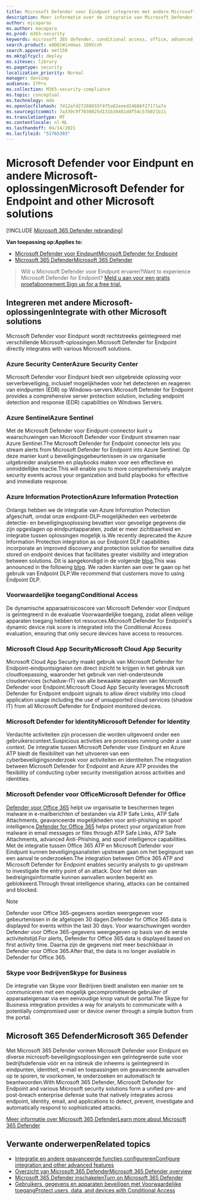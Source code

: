 ```yaml
---
title: Microsoft Defender voor Eindpunt integreren met andere Microsoft-oplossingen
description: Meer informatie over de integratie van Microsoft Defender voor Eindpunt met andere Microsoft-oplossingen, zoals Microsoft Defender voor identiteit en Azure Security Center.
author: mjcaparas
ms.author: macapara
ms.prod: m365-security
keywords: microsoft 365 defender, conditional access, office, advanced threat protection, microsoft defender for identity, microsoft defender for office, azure security center, microsoft cloud app security, azure sentinel
search.product: eADQiWindows 10XVcnh
search.appverid: met150
ms.mktglfcycl: deploy
ms.sitesec: library
ms.pagetype: security
localization_priority: Normal
manager: dansimp
audience: ITPro
ms.collection: M365-security-compliance
ms.topic: conceptual
ms.technology: mde
ms.openlocfilehash: 7d12afd27288655f4f5a82eeed24686f27171a7a
ms.sourcegitcommit: 7a339c9f7039825d131b39481ddf54c57b021b11
ms.translationtype: MT
ms.contentlocale: nl-NL
ms.lasthandoff: 04/14/2021
ms.locfileid: "51765393"
---
```

# <a name="microsoft-defender-for-endpoint-and-other-microsoft-solutions"></a><span data-ttu-id="7bf2b-104">Microsoft Defender voor Eindpunt en andere Microsoft-oplossingen</span><span class="sxs-lookup"><span data-stu-id="7bf2b-104">Microsoft Defender for Endpoint and other Microsoft solutions</span></span>

[!INCLUDE [Microsoft 365 Defender rebranding](../../includes/microsoft-defender.md)]


<span data-ttu-id="7bf2b-105">**Van toepassing op:**</span><span class="sxs-lookup"><span data-stu-id="7bf2b-105">**Applies to:**</span></span>
- [<span data-ttu-id="7bf2b-106">Microsoft Defender voor Eindpunt</span><span class="sxs-lookup"><span data-stu-id="7bf2b-106">Microsoft Defender for Endpoint</span></span>](https://go.microsoft.com/fwlink/?linkid=2154037)
- [<span data-ttu-id="7bf2b-107">Microsoft 365 Defender</span><span class="sxs-lookup"><span data-stu-id="7bf2b-107">Microsoft 365 Defender</span></span>](https://go.microsoft.com/fwlink/?linkid=2118804)

> <span data-ttu-id="7bf2b-108">Wilt u Microsoft Defender voor Eindpunt ervaren?</span><span class="sxs-lookup"><span data-stu-id="7bf2b-108">Want to experience Microsoft Defender for Endpoint?</span></span> [<span data-ttu-id="7bf2b-109">Meld u aan voor een gratis proefabonnement.</span><span class="sxs-lookup"><span data-stu-id="7bf2b-109">Sign up for a free trial.</span></span>](https://www.microsoft.com/microsoft-365/windows/microsoft-defender-atp?ocid=docs-wdatp-exposedapis-abovefoldlink)

## <a name="integrate-with-other-microsoft-solutions"></a><span data-ttu-id="7bf2b-110">Integreren met andere Microsoft-oplossingen</span><span class="sxs-lookup"><span data-stu-id="7bf2b-110">Integrate with other Microsoft solutions</span></span>

<span data-ttu-id="7bf2b-111">Microsoft Defender voor Eindpunt wordt rechtstreeks geïntegreerd met verschillende Microsoft-oplossingen.</span><span class="sxs-lookup"><span data-stu-id="7bf2b-111">Microsoft Defender for Endpoint directly integrates with various Microsoft solutions.</span></span>

### <a name="azure-security-center"></a><span data-ttu-id="7bf2b-112">Azure Security Center</span><span class="sxs-lookup"><span data-stu-id="7bf2b-112">Azure Security Center</span></span>
<span data-ttu-id="7bf2b-113">Microsoft Defender voor Eindpunt biedt een uitgebreide oplossing voor serverbeveiliging, inclusief mogelijkheden voor het detecteren en reageren van eindpunten (EDR) op Windows-servers.</span><span class="sxs-lookup"><span data-stu-id="7bf2b-113">Microsoft Defender for Endpoint provides a comprehensive server protection solution, including endpoint detection and response (EDR) capabilities on Windows Servers.</span></span>

### <a name="azure-sentinel"></a><span data-ttu-id="7bf2b-114">Azure Sentinel</span><span class="sxs-lookup"><span data-stu-id="7bf2b-114">Azure Sentinel</span></span>
<span data-ttu-id="7bf2b-115">Met de Microsoft Defender voor Eindpunt-connector kunt u waarschuwingen van Microsoft Defender voor Eindpunt streamen naar Azure Sentinel.</span><span class="sxs-lookup"><span data-stu-id="7bf2b-115">The Microsoft Defender for Endpoint connector lets you stream alerts from Microsoft Defender for Endpoint into Azure Sentinel.</span></span> <span data-ttu-id="7bf2b-116">Op deze manier kunt u beveiligingsgebeurtenissen in uw organisatie uitgebreider analyseren en playbooks maken voor een effectieve en onmiddellijke reactie.</span><span class="sxs-lookup"><span data-stu-id="7bf2b-116">This will enable you to more comprehensively analyze security events across your organization and build playbooks for effective and immediate response.</span></span>

### <a name="azure-information-protection"></a><span data-ttu-id="7bf2b-117">Azure Information Protection</span><span class="sxs-lookup"><span data-stu-id="7bf2b-117">Azure Information Protection</span></span>
<span data-ttu-id="7bf2b-118">Onlangs hebben we de integratie van Azure Information Protection afgeschaft, omdat onze endpoint-DLP-mogelijkheden een verbeterde detectie- en beveiligingsoplossing bevatten voor gevoelige gegevens die zijn opgeslagen op eindpuntapparaten, zodat er meer zichtbaarheid en integratie tussen oplossingen mogelijk is.</span><span class="sxs-lookup"><span data-stu-id="7bf2b-118">We recently deprecated the Azure Information Protection integration as our Endpoint DLP capabilities incorporate an improved discovery and protection solution for sensitive data stored on endpoint devices that facilitates greater visibility and integration between solutions.</span></span> <span data-ttu-id="7bf2b-119">Dit is aangekondigd in de volgende [blog.](https://techcommunity.microsoft.com/t5/microsoft-defender-for-endpoint/protecting-sensitive-information-on-devices/ba-p/2143555)</span><span class="sxs-lookup"><span data-stu-id="7bf2b-119">This was announced in the following [blog](https://techcommunity.microsoft.com/t5/microsoft-defender-for-endpoint/protecting-sensitive-information-on-devices/ba-p/2143555).</span></span> <span data-ttu-id="7bf2b-120">We raden klanten aan over te gaan op het gebruik van Endpoint DLP.</span><span class="sxs-lookup"><span data-stu-id="7bf2b-120">We recommend that customers move to using Endpoint DLP.</span></span>

### <a name="conditional-access"></a><span data-ttu-id="7bf2b-121">Voorwaardelijke toegang</span><span class="sxs-lookup"><span data-stu-id="7bf2b-121">Conditional Access</span></span>
<span data-ttu-id="7bf2b-122">De dynamische apparaatrisicoscore van Microsoft Defender voor Eindpunt is geïntegreerd in de evaluatie Voorwaardelijke toegang, zodat alleen veilige apparaten toegang hebben tot resources.</span><span class="sxs-lookup"><span data-stu-id="7bf2b-122">Microsoft Defender for Endpoint's dynamic device risk score is integrated into the Conditional Access evaluation, ensuring that only secure devices have access to resources.</span></span> 

### <a name="microsoft-cloud-app-security"></a><span data-ttu-id="7bf2b-123">Microsoft Cloud App Security</span><span class="sxs-lookup"><span data-stu-id="7bf2b-123">Microsoft Cloud App Security</span></span>
<span data-ttu-id="7bf2b-124">Microsoft Cloud App Security maakt gebruik van Microsoft Defender for Endpoint-eindpuntsignalen om direct inzicht te krijgen in het gebruik van cloudtoepassing, waaronder het gebruik van niet-ondersteunde cloudservices (schaduw-IT) van alle bewaakte apparaten van Microsoft Defender voor Endpoint.</span><span class="sxs-lookup"><span data-stu-id="7bf2b-124">Microsoft Cloud App Security leverages Microsoft Defender for Endpoint endpoint signals to allow direct visibility into cloud application usage including the use of unsupported cloud services (shadow IT) from all Microsoft Defender for Endpoint monitored devices.</span></span>

### <a name="microsoft-defender-for-identity"></a><span data-ttu-id="7bf2b-125">Microsoft Defender for Identity</span><span class="sxs-lookup"><span data-stu-id="7bf2b-125">Microsoft Defender for Identity</span></span>
<span data-ttu-id="7bf2b-126">Verdachte activiteiten zijn processen die worden uitgevoerd onder een gebruikerscontext.</span><span class="sxs-lookup"><span data-stu-id="7bf2b-126">Suspicious activities are processes running under a user context.</span></span> <span data-ttu-id="7bf2b-127">De integratie tussen Microsoft Defender voor Eindpunt en Azure ATP biedt de flexibiliteit van het uitvoeren van een cyberbeveiligingsonderzoek voor activiteiten en identiteiten.</span><span class="sxs-lookup"><span data-stu-id="7bf2b-127">The integration between Microsoft Defender for Endpoint and Azure ATP provides the flexibility of conducting cyber security investigation across activities and identities.</span></span>

### <a name="microsoft-defender-for-office"></a><span data-ttu-id="7bf2b-128">Microsoft Defender voor Office</span><span class="sxs-lookup"><span data-stu-id="7bf2b-128">Microsoft Defender for Office</span></span>
<span data-ttu-id="7bf2b-129">[Defender voor Office 365](https://docs.microsoft.com/office365/securitycompliance/office-365-atp) helpt uw organisatie te beschermen tegen malware in e-mailberichten of bestanden via ATP Safe Links, ATP Safe Attachments, geavanceerde mogelijkheden voor anti-phishing en spoof intelligence.</span><span class="sxs-lookup"><span data-stu-id="7bf2b-129">[Defender for Office 365](https://docs.microsoft.com/office365/securitycompliance/office-365-atp) helps protect your organization from malware in email messages or files through ATP Safe Links, ATP Safe Attachments, advanced Anti-Phishing, and spoof intelligence capabilities.</span></span> <span data-ttu-id="7bf2b-130">Met de integratie tussen Office 365 ATP en Microsoft Defender voor Eindpunt kunnen beveiligingsanalisten upstream gaan om het beginpunt van een aanval te onderzoeken.</span><span class="sxs-lookup"><span data-stu-id="7bf2b-130">The integration between Office 365 ATP and Microsoft Defender for Endpoint enables security analysts to go upstream to investigate the entry point of an attack.</span></span> <span data-ttu-id="7bf2b-131">Door het delen van bedreigingsinformatie kunnen aanvallen worden beperkt en geblokkeerd.</span><span class="sxs-lookup"><span data-stu-id="7bf2b-131">Through threat intelligence sharing, attacks can be contained and blocked.</span></span> 

>[!NOTE]
> <span data-ttu-id="7bf2b-132">Defender voor Office 365-gegevens worden weergegeven voor gebeurtenissen in de afgelopen 30 dagen.</span><span class="sxs-lookup"><span data-stu-id="7bf2b-132">Defender for Office 365 data is displayed for events within the last 30 days.</span></span> <span data-ttu-id="7bf2b-133">Voor waarschuwingen worden Defender voor Office 365-gegevens weergegeven op basis van de eerste activiteitstijd.</span><span class="sxs-lookup"><span data-stu-id="7bf2b-133">For alerts, Defender for Office 365 data is displayed based on first activity time.</span></span> <span data-ttu-id="7bf2b-134">Daarna zijn de gegevens niet meer beschikbaar in Defender voor Office 365.</span><span class="sxs-lookup"><span data-stu-id="7bf2b-134">After that, the data is no longer available in Defender for Office 365.</span></span>

### <a name="skype-for-business"></a><span data-ttu-id="7bf2b-135">Skype voor Bedrijven</span><span class="sxs-lookup"><span data-stu-id="7bf2b-135">Skype for Business</span></span>
<span data-ttu-id="7bf2b-136">De integratie van Skype voor Bedrijven biedt analisten een manier om te communiceren met een mogelijk gecompromitteerde gebruiker of apparaateigenaar via een eenvoudige knop vanuit de portal.</span><span class="sxs-lookup"><span data-stu-id="7bf2b-136">The Skype for Business integration provides a way for analysts to communicate with a potentially compromised user or device owner through a simple button from the portal.</span></span>

## <a name="microsoft-365-defender"></a><span data-ttu-id="7bf2b-137">Microsoft 365 Defender</span><span class="sxs-lookup"><span data-stu-id="7bf2b-137">Microsoft 365 Defender</span></span>
<span data-ttu-id="7bf2b-138">Met Microsoft 365 Defender vormen Microsoft Defender voor Eindpunt en diverse microsoft-beveiligingsoplossingen een geïntegreerde suite voor bedrijfsdefensie vóór en na inbreuk die inheems is geïntegreerd in eindpunten, identiteit, e-mail en toepassingen om geavanceerde aanvallen op te sporen, te voorkomen, te onderzoeken en automatisch te beantwoorden.</span><span class="sxs-lookup"><span data-stu-id="7bf2b-138">With Microsoft 365 Defender, Microsoft Defender for Endpoint and various Microsoft security solutions form a unified pre- and post-breach enterprise defense suite that natively integrates across endpoint, identity, email, and applications to detect, prevent, investigate and automatically respond to sophisticated attacks.</span></span> 
 
[<span data-ttu-id="7bf2b-139">Meer informatie over Microsoft 365 Defender</span><span class="sxs-lookup"><span data-stu-id="7bf2b-139">Learn more about Microsoft 365 Defender</span></span>](https://docs.microsoft.com/microsoft-365/security/defender/microsoft-threat-protection)


## <a name="related-topics"></a><span data-ttu-id="7bf2b-140">Verwante onderwerpen</span><span class="sxs-lookup"><span data-stu-id="7bf2b-140">Related topics</span></span>
- [<span data-ttu-id="7bf2b-141">Integratie en andere geavanceerde functies configureren</span><span class="sxs-lookup"><span data-stu-id="7bf2b-141">Configure integration and other advanced features</span></span>](advanced-features.md)
- [<span data-ttu-id="7bf2b-142">Overzicht van Microsoft 365 Defender</span><span class="sxs-lookup"><span data-stu-id="7bf2b-142">Microsoft 365 Defender overview</span></span>](https://docs.microsoft.com/microsoft-365/security/defender/microsoft-threat-protection)
- [<span data-ttu-id="7bf2b-143">Microsoft 365 Defender inschakelen</span><span class="sxs-lookup"><span data-stu-id="7bf2b-143">Turn on Microsoft 365 Defender</span></span>](https://docs.microsoft.com/microsoft-365/security/defender/mtp-enable)
- [<span data-ttu-id="7bf2b-144">Gebruikers, gegevens en apparaten beveiligen met Voorwaardelijke toegang</span><span class="sxs-lookup"><span data-stu-id="7bf2b-144">Protect users, data, and devices with Conditional Access</span></span>](conditional-access.md)
